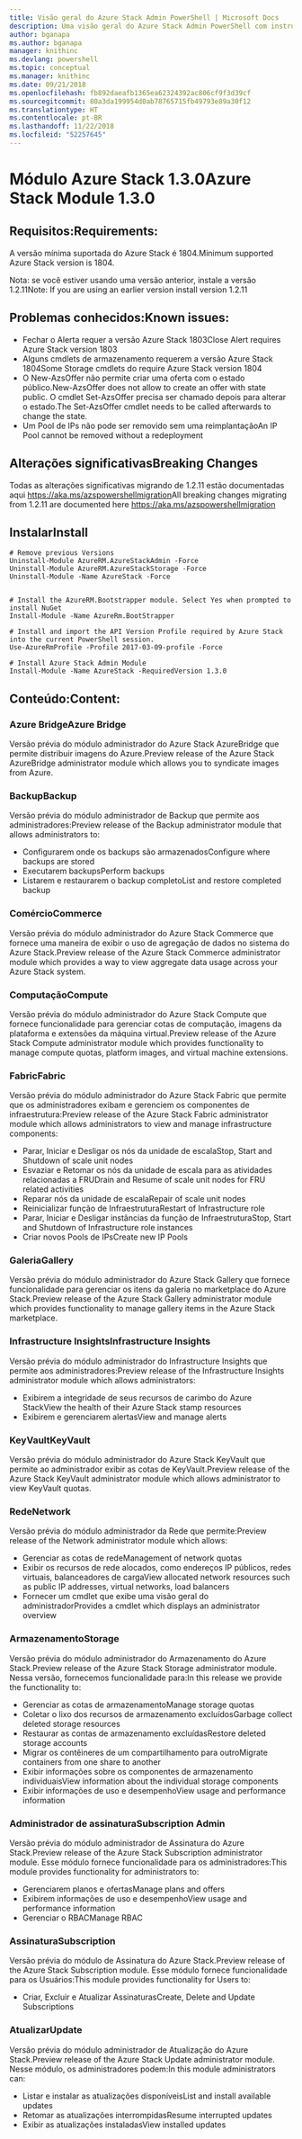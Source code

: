```yaml
---
title: Visão geral do Azure Stack Admin PowerShell | Microsoft Docs
description: Uma visão geral do Azure Stack Admin PowerShell com instruções de instalação e configuração.
author: bganapa
ms.author: bganapa
manager: knithinc
ms.devlang: powershell
ms.topic: conceptual
ms.manager: knithinc
ms.date: 09/21/2018
ms.openlocfilehash: fb892daeafb1365ea62324392ac806cf9f3d39cf
ms.sourcegitcommit: 80a3da199954d0ab78765715fb49793e89a30f12
ms.translationtype: HT
ms.contentlocale: pt-BR
ms.lasthandoff: 11/22/2018
ms.locfileid: "52257645"
---
```

# <a name="azure-stack-module-130"></a><span data-ttu-id="6612c-103">Módulo Azure Stack 1.3.0</span><span class="sxs-lookup"><span data-stu-id="6612c-103">Azure Stack Module 1.3.0</span></span>

## <a name="requirements"></a><span data-ttu-id="6612c-104">Requisitos:</span><span class="sxs-lookup"><span data-stu-id="6612c-104">Requirements:</span></span>
<span data-ttu-id="6612c-105">A versão mínima suportada do Azure Stack é 1804.</span><span class="sxs-lookup"><span data-stu-id="6612c-105">Minimum supported Azure Stack version is 1804.</span></span>

<span data-ttu-id="6612c-106">Nota: se você estiver usando uma versão anterior, instale a versão 1.2.11</span><span class="sxs-lookup"><span data-stu-id="6612c-106">Note: If you are using an earlier version install version 1.2.11</span></span>

## <a name="known-issues"></a><span data-ttu-id="6612c-107">Problemas conhecidos:</span><span class="sxs-lookup"><span data-stu-id="6612c-107">Known issues:</span></span>

- <span data-ttu-id="6612c-108">Fechar o Alerta requer a versão Azure Stack 1803</span><span class="sxs-lookup"><span data-stu-id="6612c-108">Close Alert requires Azure Stack version 1803</span></span>
- <span data-ttu-id="6612c-109">Alguns cmdlets de armazenamento requerem a versão Azure Stack 1804</span><span class="sxs-lookup"><span data-stu-id="6612c-109">Some Storage cmdlets do require Azure Stack version 1804</span></span>
- <span data-ttu-id="6612c-110">O New-AzsOffer não permite criar uma oferta com o estado público.</span><span class="sxs-lookup"><span data-stu-id="6612c-110">New-AzsOffer does not allow to create an offer with state public.</span></span> <span data-ttu-id="6612c-111">O cmdlet Set-AzsOffer precisa ser chamado depois para alterar o estado.</span><span class="sxs-lookup"><span data-stu-id="6612c-111">The Set-AzsOffer cmdlet needs to be called afterwards to change the state.</span></span>
- <span data-ttu-id="6612c-112">Um Pool de IPs não pode ser removido sem uma reimplantação</span><span class="sxs-lookup"><span data-stu-id="6612c-112">An IP Pool cannot be removed without a redeployment</span></span>

## <a name="breaking-changes"></a><span data-ttu-id="6612c-113">Alterações significativas</span><span class="sxs-lookup"><span data-stu-id="6612c-113">Breaking Changes</span></span>
<span data-ttu-id="6612c-114">Todas as alterações significativas migrando de 1.2.11 estão documentadas aqui https://aka.ms/azspowershellmigration</span><span class="sxs-lookup"><span data-stu-id="6612c-114">All breaking changes migrating from 1.2.11 are documented here https://aka.ms/azspowershellmigration</span></span>

## <a name="install"></a><span data-ttu-id="6612c-115">Instalar</span><span class="sxs-lookup"><span data-stu-id="6612c-115">Install</span></span>
```
# Remove previous Versions
Uninstall-Module AzureRM.AzureStackAdmin -Force
Uninstall-Module AzureRM.AzureStackStorage -Force
Uninstall-Module -Name AzureStack -Force 


# Install the AzureRM.Bootstrapper module. Select Yes when prompted to install NuGet
Install-Module -Name AzureRm.BootStrapper

# Install and import the API Version Profile required by Azure Stack into the current PowerShell session.
Use-AzureRmProfile -Profile 2017-03-09-profile -Force

# Install Azure Stack Admin Module
Install-Module -Name AzureStack -RequiredVersion 1.3.0
```
## <a name="content"></a><span data-ttu-id="6612c-116">Conteúdo:</span><span class="sxs-lookup"><span data-stu-id="6612c-116">Content:</span></span>
### <a name="azure-bridge"></a><span data-ttu-id="6612c-117">Azure Bridge</span><span class="sxs-lookup"><span data-stu-id="6612c-117">Azure Bridge</span></span>
<span data-ttu-id="6612c-118">Versão prévia do módulo administrador do Azure Stack AzureBridge que permite distribuir imagens do Azure.</span><span class="sxs-lookup"><span data-stu-id="6612c-118">Preview release of the Azure Stack AzureBridge administrator module which allows you to syndicate images from Azure.</span></span>

### <a name="backup"></a><span data-ttu-id="6612c-119">Backup</span><span class="sxs-lookup"><span data-stu-id="6612c-119">Backup</span></span>
<span data-ttu-id="6612c-120">Versão prévia do módulo administrador de Backup que permite aos administradores:</span><span class="sxs-lookup"><span data-stu-id="6612c-120">Preview release of the Backup administrator module that allows administrators to:</span></span>
- <span data-ttu-id="6612c-121">Configurarem onde os backups são armazenados</span><span class="sxs-lookup"><span data-stu-id="6612c-121">Configure where backups are stored</span></span>
- <span data-ttu-id="6612c-122">Executarem backups</span><span class="sxs-lookup"><span data-stu-id="6612c-122">Perform backups</span></span>
- <span data-ttu-id="6612c-123">Listarem e restaurarem o backup completo</span><span class="sxs-lookup"><span data-stu-id="6612c-123">List and restore completed backup</span></span>

### <a name="commerce"></a><span data-ttu-id="6612c-124">Comércio</span><span class="sxs-lookup"><span data-stu-id="6612c-124">Commerce</span></span>
<span data-ttu-id="6612c-125">Versão prévia do módulo administrador do Azure Stack Commerce que fornece uma maneira de exibir o uso de agregação de dados no sistema do Azure Stack.</span><span class="sxs-lookup"><span data-stu-id="6612c-125">Preview release of the Azure Stack Commerce administrator module which provides a way to view aggregate data usage across your Azure Stack system.</span></span>

### <a name="compute"></a><span data-ttu-id="6612c-126">Computação</span><span class="sxs-lookup"><span data-stu-id="6612c-126">Compute</span></span>
<span data-ttu-id="6612c-127">Versão prévia do módulo administrador do Azure Stack Compute que fornece funcionalidade para gerenciar cotas de computação, imagens da plataforma e extensões da máquina virtual.</span><span class="sxs-lookup"><span data-stu-id="6612c-127">Preview release of the Azure Stack Compute administrator module which provides functionality to manage compute quotas, platform images, and virtual machine extensions.</span></span>

### <a name="fabric"></a><span data-ttu-id="6612c-128">Fabric</span><span class="sxs-lookup"><span data-stu-id="6612c-128">Fabric</span></span>
<span data-ttu-id="6612c-129">Versão prévia do módulo administrador do Azure Stack Fabric que permite que os administradores exibam e gerenciem os componentes de infraestrutura:</span><span class="sxs-lookup"><span data-stu-id="6612c-129">Preview release of the Azure Stack Fabric administrator module which allows administrators to view and manage infrastructure components:</span></span>
- <span data-ttu-id="6612c-130">Parar, Iniciar e Desligar os nós da unidade de escala</span><span class="sxs-lookup"><span data-stu-id="6612c-130">Stop, Start and Shutdown of scale unit nodes</span></span>
- <span data-ttu-id="6612c-131">Esvaziar e Retomar os nós da unidade de escala para as atividades relacionadas a FRU</span><span class="sxs-lookup"><span data-stu-id="6612c-131">Drain and Resume of scale unit nodes for FRU related activities</span></span>
- <span data-ttu-id="6612c-132">Reparar nós da unidade de escala</span><span class="sxs-lookup"><span data-stu-id="6612c-132">Repair of scale unit nodes</span></span>
- <span data-ttu-id="6612c-133">Reinicializar função de Infraestrutura</span><span class="sxs-lookup"><span data-stu-id="6612c-133">Restart of Infrastructure role</span></span>
- <span data-ttu-id="6612c-134">Parar, Iniciar e Desligar instâncias da função de Infraestrutura</span><span class="sxs-lookup"><span data-stu-id="6612c-134">Stop, Start and Shutdown of Infrastructure role instances</span></span>
- <span data-ttu-id="6612c-135">Criar novos Pools de IPs</span><span class="sxs-lookup"><span data-stu-id="6612c-135">Create new IP Pools</span></span>


### <a name="gallery"></a><span data-ttu-id="6612c-136">Galeria</span><span class="sxs-lookup"><span data-stu-id="6612c-136">Gallery</span></span>
<span data-ttu-id="6612c-137">Versão prévia do módulo administrador do Azure Stack Gallery que fornece funcionalidade para gerenciar os itens da galeria no marketplace do Azure Stack.</span><span class="sxs-lookup"><span data-stu-id="6612c-137">Preview release of the Azure Stack Gallery administrator module which provides functionality to manage gallery items in the Azure Stack marketplace.</span></span>

### <a name="infrastructure-insights"></a><span data-ttu-id="6612c-138">Infrastructure Insights</span><span class="sxs-lookup"><span data-stu-id="6612c-138">Infrastructure Insights</span></span>
<span data-ttu-id="6612c-139">Versão prévia do módulo administrador do Infrastructure Insights que permite aos administradores:</span><span class="sxs-lookup"><span data-stu-id="6612c-139">Preview release of the Infrastructure Insights administrator module which allows administrators:</span></span>
- <span data-ttu-id="6612c-140">Exibirem a integridade de seus recursos de carimbo do Azure Stack</span><span class="sxs-lookup"><span data-stu-id="6612c-140">View the health of their Azure Stack stamp resources</span></span>
- <span data-ttu-id="6612c-141">Exibirem e gerenciarem alertas</span><span class="sxs-lookup"><span data-stu-id="6612c-141">View and manage alerts</span></span>

### <a name="keyvault"></a><span data-ttu-id="6612c-142">KeyVault</span><span class="sxs-lookup"><span data-stu-id="6612c-142">KeyVault</span></span>
<span data-ttu-id="6612c-143">Versão prévia do módulo administrador do Azure Stack KeyVault que permite ao administrador exibir as cotas de KeyVault.</span><span class="sxs-lookup"><span data-stu-id="6612c-143">Preview release of the Azure Stack KeyVault administrator module which allows administrator to view KeyVault quotas.</span></span>

### <a name="network"></a><span data-ttu-id="6612c-144">Rede</span><span class="sxs-lookup"><span data-stu-id="6612c-144">Network</span></span>
<span data-ttu-id="6612c-145">Versão prévia do módulo administrador da Rede que permite:</span><span class="sxs-lookup"><span data-stu-id="6612c-145">Preview release of the Network administrator module which allows:</span></span>
- <span data-ttu-id="6612c-146">Gerenciar as cotas de rede</span><span class="sxs-lookup"><span data-stu-id="6612c-146">Management of network quotas</span></span>
- <span data-ttu-id="6612c-147">Exibir os recursos de rede alocados, como endereços IP públicos, redes virtuais, balanceadores de carga</span><span class="sxs-lookup"><span data-stu-id="6612c-147">View allocated network resources such as public IP addresses, virtual networks, load balancers</span></span>
- <span data-ttu-id="6612c-148">Fornecer um cmdlet que exibe uma visão geral do administrador</span><span class="sxs-lookup"><span data-stu-id="6612c-148">Provides a cmdlet which displays an administrator overview</span></span>

### <a name="storage"></a><span data-ttu-id="6612c-149">Armazenamento</span><span class="sxs-lookup"><span data-stu-id="6612c-149">Storage</span></span>
<span data-ttu-id="6612c-150">Versão prévia do módulo administrador do Armazenamento do Azure Stack.</span><span class="sxs-lookup"><span data-stu-id="6612c-150">Preview release of the Azure Stack Storage administrator module.</span></span>  <span data-ttu-id="6612c-151">Nessa versão, fornecemos funcionalidade para:</span><span class="sxs-lookup"><span data-stu-id="6612c-151">In this release we provide the functionality to:</span></span>
- <span data-ttu-id="6612c-152">Gerenciar as cotas de armazenamento</span><span class="sxs-lookup"><span data-stu-id="6612c-152">Manage storage quotas</span></span>
- <span data-ttu-id="6612c-153">Coletar o lixo dos recursos de armazenamento excluídos</span><span class="sxs-lookup"><span data-stu-id="6612c-153">Garbage collect deleted storage resources</span></span>
- <span data-ttu-id="6612c-154">Restaurar as contas de armazenamento excluídas</span><span class="sxs-lookup"><span data-stu-id="6612c-154">Restore deleted storage accounts</span></span>
- <span data-ttu-id="6612c-155">Migrar os contêineres de um compartilhamento para outro</span><span class="sxs-lookup"><span data-stu-id="6612c-155">Migrate containers from one share to another</span></span>
- <span data-ttu-id="6612c-156">Exibir informações sobre os componentes de armazenamento individuais</span><span class="sxs-lookup"><span data-stu-id="6612c-156">View information about the individual storage components</span></span>
- <span data-ttu-id="6612c-157">Exibir informações de uso e desempenho</span><span class="sxs-lookup"><span data-stu-id="6612c-157">View usage and performance information</span></span>

### <a name="subscription-admin"></a><span data-ttu-id="6612c-158">Administrador de assinatura</span><span class="sxs-lookup"><span data-stu-id="6612c-158">Subscription Admin</span></span>
<span data-ttu-id="6612c-159">Versão prévia do módulo administrador de Assinatura do Azure Stack.</span><span class="sxs-lookup"><span data-stu-id="6612c-159">Preview release of the Azure Stack Subscription administrator module.</span></span>  <span data-ttu-id="6612c-160">Esse módulo fornece funcionalidade para os administradores:</span><span class="sxs-lookup"><span data-stu-id="6612c-160">This module provides functionality for administrators to:</span></span>
- <span data-ttu-id="6612c-161">Gerenciarem planos e ofertas</span><span class="sxs-lookup"><span data-stu-id="6612c-161">Manage plans and offers</span></span>
- <span data-ttu-id="6612c-162">Exibirem informações de uso e desempenho</span><span class="sxs-lookup"><span data-stu-id="6612c-162">View usage and performance information</span></span>
- <span data-ttu-id="6612c-163">Gerenciar o RBAC</span><span class="sxs-lookup"><span data-stu-id="6612c-163">Manage RBAC</span></span>

### <a name="subscription"></a><span data-ttu-id="6612c-164">Assinatura</span><span class="sxs-lookup"><span data-stu-id="6612c-164">Subscription</span></span>
<span data-ttu-id="6612c-165">Versão prévia do módulo de Assinatura do Azure Stack.</span><span class="sxs-lookup"><span data-stu-id="6612c-165">Preview release of the Azure Stack Subscription module.</span></span>  <span data-ttu-id="6612c-166">Esse módulo fornece funcionalidade para os Usuários:</span><span class="sxs-lookup"><span data-stu-id="6612c-166">This module provides functionality for Users to:</span></span>
- <span data-ttu-id="6612c-167">Criar, Excluir e Atualizar Assinaturas</span><span class="sxs-lookup"><span data-stu-id="6612c-167">Create, Delete and Update Subscriptions</span></span>

### <a name="update"></a><span data-ttu-id="6612c-168">Atualizar</span><span class="sxs-lookup"><span data-stu-id="6612c-168">Update</span></span>
<span data-ttu-id="6612c-169">Versão prévia do módulo administrador de Atualização do Azure Stack.</span><span class="sxs-lookup"><span data-stu-id="6612c-169">Preview release of the Azure Stack Update administrator module.</span></span>  <span data-ttu-id="6612c-170">Nesse módulo, os administradores podem:</span><span class="sxs-lookup"><span data-stu-id="6612c-170">In this module administrators can:</span></span>
- <span data-ttu-id="6612c-171">Listar e instalar as atualizações disponíveis</span><span class="sxs-lookup"><span data-stu-id="6612c-171">List and install available updates</span></span>
- <span data-ttu-id="6612c-172">Retomar as atualizações interrompidas</span><span class="sxs-lookup"><span data-stu-id="6612c-172">Resume interrupted updates</span></span>
- <span data-ttu-id="6612c-173">Exibir as atualizações instaladas</span><span class="sxs-lookup"><span data-stu-id="6612c-173">View installed updates</span></span>
